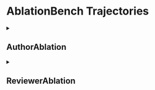 # AblationBench Trajectories

<details>
<summary>

## AuthorAblation
</summary>

</details>



<details>

<summary>

## ReviewerAblation
</summary>

</details>
